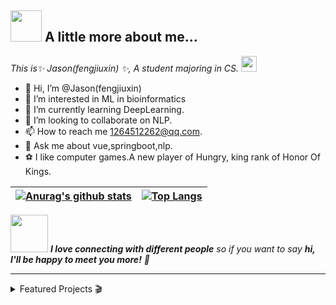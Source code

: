 
<!--![](https://s1.ax1x.com/2022/03/22/qKdz8A.png)-->

## <img src="https://media.giphy.com/media/WUlplcMpOCEmTGBtBW/giphy.gif" width="50"> A little more about me...  

<p><em>This is✨ Jason(fengjiuxin) ✨, A student majoring in CS.
  <img src="https://media.giphy.com/media/VgCDAzcKvsR6OM0uWg/giphy.gif" width="25"> 
</em></p>

<!--
**J1aM1ng/J1aM1ng** is a ✨ _special_ ✨ repository because its `README.md` (this file) appears on your GitHub profile.

Here are some ideas to get you started:

- 🔭 I’m currently working on ...
- 🌱 I’m currently learning ...
- 👯 I’m looking to collaborate on ...
- 🤔 I’m looking for help with ...
- 💬 Ask me about ...
- 📫 How to reach me: ...
- 😄 Pronouns: ...
- ⚡ Fun fact: ...
  -->
- 👋 Hi, I’m @Jason(fengjiuxin)
- 👀 I’m interested in ML in bioinformatics
- 🌱 I’m currently learning DeepLearning.
- 💞️ I’m looking to collaborate on NLP.
- 📫 How to reach me 1264512262@qq.com.
- 💬 Ask me about vue,springboot,nlp.
- ⚽️ I like computer games.A new player of Hungry, king rank of Honor Of Kings.


| [![Anurag's github stats](https://github-readme-stats.vercel.app/api?username=Jasonfengjx)](https://github.com/anuraghazra/github-readme-stats) | [![Top Langs](https://github-readme-stats.vercel.app/api/top-langs/?username=Jasonfengjx&hide=c,assembly,logos,makefile,VHDL,cmake&layout=compact)](https://github.com/anuraghazra/github-readme-stats) |
| ------------------------------------------------------------ | ------------------------------------------------------------ |

<img src="https://media.giphy.com/media/LnQjpWaON8nhr21vNW/giphy.gif" width="60"> <em><b>I love connecting with different people</b> so if you want to say <b>hi, I'll be happy to meet you more!</b> 🤗</em>

------



<details>
<summary>Featured Projects 🎬</summary>




</details>
